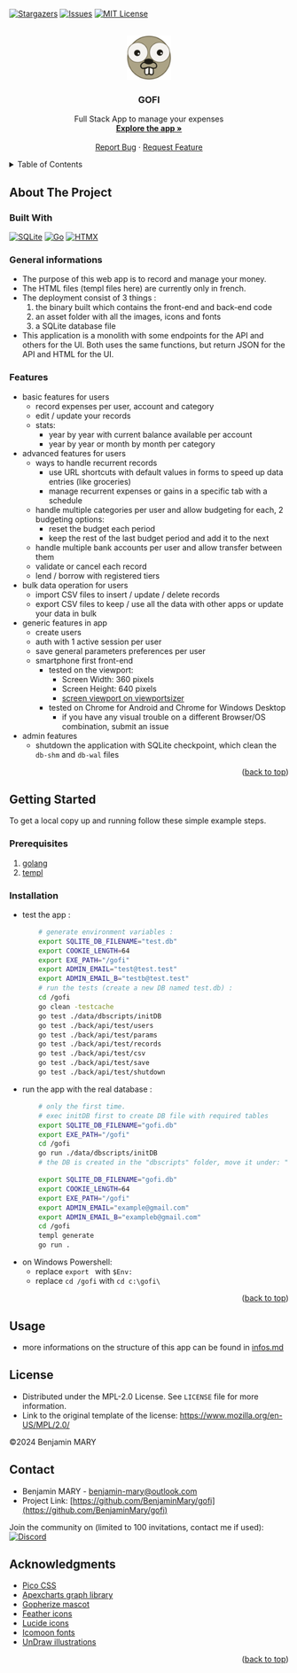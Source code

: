 <!-- https://github.com/othneildrew/Best-README-Template -->
<a id="readme-top"></a>

<!--[![Contributors][contributors-shield]][contributors-url]-->
[![Stargazers][stars-shield]][stars-url]
[![Issues][issues-shield]][issues-url]
[![MIT License][license-shield]][license-url]


<!-- PROJECT LOGO -->
<br />
<div align="center">
    <img src="./assets/img/android-chrome-192x192.png" alt="Logo" width="80" height="80" />
    <h3 align="center">GOFI</h3>
    <p align="center">
        Full Stack App to manage your expenses
        <br />
        <a href="https://gofi.benjamin-mary.com/"><strong>Explore the app »</strong></a>
        <!-- TODO doc 
        <br />
        <a href="https://github.com/BenjaminMary/gofi"><strong>Explore the docs »</strong></a> -->
        <br />
        <br />
        <!-- TODO demo url 
        <a href="https://github.com/BenjaminMary/gofi">View Demo</a>
        · -->
        <a href="https://github.com/BenjaminMary/gofi/issues/new?labels=bug&template=bug-report---.md">Report Bug</a>
        ·
        <a href="https://github.com/BenjaminMary/gofi/issues/new?labels=enhancement&template=feature-request---.md">Request Feature</a>
    </p>
</div>


<!-- TABLE OF CONTENTS -->
<details>
    <summary>Table of Contents</summary>
    <ol>
        <li>
            <a href="#about-the-project">About The Project</a>
            <ul>
                <li><a href="#built-with">Built With</a></li>
                <li><a href="#general-informations">General informations</a></li>
                <li><a href="#features">Features</a></li>
            </ul>
        </li>
        <li>
            <a href="#getting-started">Getting Started</a>
            <ul>
                <li><a href="#prerequisites">Prerequisites</a></li>
                <li><a href="#installation">Installation</a></li>
            </ul>
        </li>
        <li><a href="#usage">Usage</a></li>
        <!-- <li><a href="#roadmap">Roadmap</a></li>
        <li><a href="#contributing">Contributing</a></li> -->
        <li><a href="#license">License</a></li>
        <li><a href="#contact">Contact</a></li>
        <li><a href="#acknowledgments">Acknowledgments</a></li>
    </ol>
</details>



<!-- ABOUT THE PROJECT -->
## About The Project

### Built With
[![SQLite][SQLite-shield]][SQLite-url] 
[![Go][Golang]][Golang-url] 
[![HTMX][HTMX-shield]][HTMX-url] 


### General informations
- The purpose of this web app is to record and manage your money.  
- The HTML files (templ files here) are currently only in french.
- The deployment consist of 3 things : 
    1. the binary built which contains the front-end and back-end code
    2. an asset folder with all the images, icons and fonts
    3. a SQLite database file
- This application is a monolith with some endpoints for the API and others for the UI. Both uses the same functions, but return JSON for the API and HTML for the UI.


### Features
- basic features for users
    - record expenses per user, account and category
    - edit / update your records
    - stats: 
        - year by year with current balance available per account
        - year by year or month by month per category
- advanced features for users
    - ways to handle recurrent records
        - use URL shortcuts with default values in forms to speed up data entries (like groceries)
        - manage recurrent expenses or gains in a specific tab with a schedule
    - handle multiple categories per user and allow budgeting for each, 2 budgeting options:
        - reset the budget each period
        - keep the rest of the last budget period and add it to the next
    - handle multiple bank accounts per user and allow transfer between them
    - validate or cancel each record
    - lend / borrow with registered tiers
- bulk data operation for users
    - import CSV files to insert / update / delete records
    - export CSV files to keep / use all the data with other apps or update your data in bulk
- generic features in app
    - create users
    - auth with 1 active session per user
    - save general parameters preferences per user
    - smartphone first front-end
        - tested on the viewport:
            - Screen Width: 360 pixels
            - Screen Height: 640 pixels
            - [screen viewport on viewportsizer](https://viewportsizer.com/lite/)
        - tested on Chrome for Android and Chrome for Windows Desktop
            - if you have any visual trouble on a different Browser/OS combination, submit an issue
- admin features
    - shutdown the application with SQLite checkpoint, which clean the `db-shm` and `db-wal` files



<p align="right">(<a href="#readme-top">back to top</a>)</p>



<!-- GETTING STARTED -->
## Getting Started
To get a local copy up and running follow these simple example steps.


### Prerequisites
1. [golang](https://go.dev/doc/install)
2. [templ](https://templ.guide/quick-start/installation)


### Installation
- test the app :
    ```bash
        # generate environment variables :
        export SQLITE_DB_FILENAME="test.db"
        export COOKIE_LENGTH=64
        export EXE_PATH="/gofi"
        export ADMIN_EMAIL="test@test.test"
        export ADMIN_EMAIL_B="testb@test.test"
        # run the tests (create a new DB named test.db) :
        cd /gofi
        go clean -testcache
        go test ./data/dbscripts/initDB
        go test ./back/api/test/users
        go test ./back/api/test/params
        go test ./back/api/test/records
        go test ./back/api/test/csv
        go test ./back/api/test/save
        go test ./back/api/test/shutdown
    ```
- run the app with the real database :
    ```bash
        # only the first time.
        # exec initDB first to create DB file with required tables
        export SQLITE_DB_FILENAME="gofi.db"
        export EXE_PATH="/gofi"
        cd /gofi
        go run ./data/dbscripts/initDB
        # the DB is created in the "dbscripts" folder, move it under: "data/dbFiles"
    ```
    ```bash
        export SQLITE_DB_FILENAME="gofi.db"
        export COOKIE_LENGTH=64
        export EXE_PATH="/gofi"
        export ADMIN_EMAIL="example@gmail.com"
        export ADMIN_EMAIL_B="exampleb@gmail.com"
        cd /gofi
        templ generate
        go run .
    ```
- on Windows Powershell:
    - replace `export ` with `$Env:`
    - replace `cd /gofi` with `cd c:\gofi\`


<p align="right">(<a href="#readme-top">back to top</a>)</p>



<!-- USAGE EXAMPLES -->
## Usage
- more informations on the structure of this app can be found in [infos.md](infos.md)
<!-- TODO usage
Use this space to show useful examples of how a project can be used. Additional screenshots, code examples and demos work well in this space. You may also link to more resources.

_For more examples, please refer to the [Documentation](https://example.com)_ -->



<!-- ROADMAP -->
<!-- ## Roadmap

- [ ] Feature 1
- [ ] Feature 2
- [ ] Feature 3
    - [ ] Nested Feature

See the [open issues](https://github.com/BenjaminMary/gofi/issues) for a full list of proposed features (and known issues).

<p align="right">(<a href="#readme-top">back to top</a>)</p> -->



<!-- CONTRIBUTING -->
<!--## Contributing

Contributions are what make the open source community such an amazing place to learn, inspire, and create. Any contributions you make are **greatly appreciated**.

If you have a suggestion that would make this better, please open an issue with the tag "enhancement" or create a pull request.
Don't forget to give the project a star! Thanks again!

<p align="right">(<a href="#readme-top">back to top</a>)</p>

### Top contributors:

<a href="https://github.com/BenjaminMary/gofi/graphs/contributors">
  <img src="https://contrib.rocks/image?repo=BenjaminMary/gofi" alt="contrib.rocks image" />
</a>
-->


<!-- LICENSE -->
## License
- Distributed under the MPL-2.0 License. See `LICENSE` file for more information.
- Link to the original template of the license: https://www.mozilla.org/en-US/MPL/2.0/

©2024 Benjamin MARY



<!-- CONTACT -->
## Contact
- Benjamin MARY - benjamin-mary@outlook.com
- Project Link: [https://github.com/BenjaminMary/gofi](https://github.com/BenjaminMary/gofi)

Join the community on (limited to 100 invitations, contact me if used):  
[![Discord][Discord-shield]][Discord-url]



<!-- ACKNOWLEDGMENTS -->
## Acknowledgments
* [Pico CSS](https://picocss.com/)
* [Apexcharts graph library](https://apexcharts.com/)
* [Gopherize mascot](https://gopherize.me/)
* [Feather icons](https://feathericons.com/)
* [Lucide icons](https://lucide.dev/)
* [Icomoon fonts](https://icomoon.io/)
* [UnDraw illustrations](https://undraw.co/illustrations)


<p align="right">(<a href="#readme-top">back to top</a>)</p>


<!-- PROJECT SHIELDS -->
<!--
*** I'm using markdown "reference style" links for readability.
*** Reference links are enclosed in brackets [ ] instead of parentheses ( ).
*** See the bottom of this document for the declaration of the reference variables
*** for contributors-url, forks-url, etc. This is an optional, concise syntax you may use.
-->

<!-- MARKDOWN LINKS & IMAGES -->
<!-- https://www.markdownguide.org/basic-syntax/#reference-style-links -->
[contributors-shield]: https://img.shields.io/github/contributors/BenjaminMary/gofi.svg?style=for-the-badge
[contributors-url]: https://github.com/BenjaminMary/gofi/graphs/contributors
[stars-shield]: https://img.shields.io/github/stars/BenjaminMary/gofi.svg?style=for-the-badge
[stars-url]: https://github.com/BenjaminMary/gofi/stargazers
[issues-shield]: https://img.shields.io/github/issues/BenjaminMary/gofi.svg?style=for-the-badge
[issues-url]: https://github.com/BenjaminMary/gofi/issues
[license-shield]: https://img.shields.io/github/license/BenjaminMary/gofi.svg?style=for-the-badge
[license-url]: https://github.com/BenjaminMary/gofi/blob/master/LICENSE

[Golang]: https://img.shields.io/badge/Go-00ADD8?logo=Go&logoColor=white&style=for-the-badge
[Golang-url]: https://go.dev/
[SQLite-shield]: https://img.shields.io/badge/SQLite-003B57?style=for-the-badge&logo=sqlite&logoColor=white
[SQLite-url]: https://www.sqlite.org/
[HTMX-shield]: https://img.shields.io/badge/HTMX-36C?style=for-the-badge&logo=htmx&logoColor=white
[HTMX-url]: https://htmx.org/

[Discord-shield]: https://img.shields.io/badge/Discord-7289DA?style=for-the-badge&logo=discord&logoColor=white
[Discord-url]: https://discord.gg/R9ysnyjayw
<!-- 100 uses of the discord invit without time expiration -->
